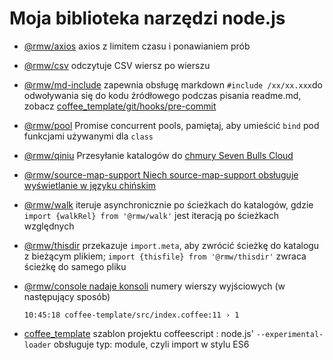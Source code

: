 # Moja biblioteka narzędzi node.js

* [@rmw/axios](//www.npmjs.com/package/@rmw/axios) axios z limitem czasu i ponawianiem prób
* [@rmw/csv](//www.npmjs.com/package/@rmw/csv) odczytuje CSV wiersz po wierszu
* [@rmw/md-include](//www.npmjs.com/package/@rmw/console) zapewnia obsługę markdown `#include /xx/xx.xxx`do odwoływania się do kodu źródłowego podczas pisania readme.md, zobacz [coffee_template/git/hooks/pre-commit](//github.com/rmw-lib/coffee_template/blob/master/.direnv/git/hooks/pre-commit)
* [@rmw/pool](//www.npmjs.com/package/@rmw/pool) Promise concurrent pools, pamiętaj, aby umieścić `bind` pod funkcjami używanymi dla `class`
* [@rmw/qiniu](//www.npmjs.com/package/@rmw/qiniu) Przesyłanie katalogów do [chmury Seven Bulls Cloud](//www.qiniu.com)
* [@rmw/source-map-support Niech source-map-support obsługuje wyświetlanie w języku chińskim](//github.com/evanw/node-source-map-support/issues/301)
* [@rmw/walk](//www.npmjs.com/package/@rmw/walk) iteruje asynchronicznie po ścieżkach do katalogów, gdzie `import {walkRel} from '@rmw/walk'` jest iteracją po ścieżkach względnych
* [@rmw/thisdir](//www.npmjs.com/package/@rmw/walk) przekazuje `import.meta`, aby zwrócić ścieżkę do katalogu z bieżącym plikiem; `import {thisfile} from '@rmw/thisdir'` zwraca ścieżkę do samego pliku
* [@rmw/console nadaje konsoli](//www.npmjs.com/package/@rmw/console) numery wierszy wyjściowych (w następujący sposób)
  
  ```
  10:45:18 coffee-template/src/index.coffee:11 › 1
  ```
  
* [coffee_template](//github.com/rmw-lib/coffee_template) szablon projektu coffeescript : node.js' `--experimental-loader` obsługuje typ: module, czyli import w stylu ES6